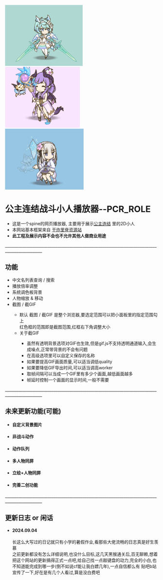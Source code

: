 <img src='/gif/1★ 雪菲（公主） 庆祝-角色特有.gif' height=200>
<img src='/gif/3★ 帆稀（夏日） 庆祝-角色特有.gif' height=200>
<img src='/gif/3★ 爱蜜莉雅（夏日） 庆祝-角色特有.gif' height=200>
<h1>公主连结战斗小人播放器--PCR_ROLE</h1>
<ul>
<li>这是一个spine的网页播放器, 主要用于展示<a href='https://priconne-redive.jp/'>公主连结</a> 里的2D小人</li>
<li>本网站基本框架来自 <a href='https://redive.estertion.win/'>干炸里脊资源站</a></li>
<li><strong>此工程及展示内容不会也不允许其他人做商业用途</strong></li>
</ul>
_________________________________________________________________________________________________
<h2>功能</h2>
<ul>
<li>中文名列表查询 / 搜索</li>
<li>播放倍率调整</li>
<li>系统调色板背景</li>
<li>人物缩放 & 移动</li>
<li>截图 / 截GIF</li>
<ul>
<li>默认 截图 / 截GIF 是整个浏览器,要选定范围可以把小面板里的指定范围勾上<br>红色框的范围即是截图范围,红框右下角调整大小</li>
<li>关于截GIF</li>
<ul>
<li>虽然有透明背景选项对GIF也生效,但是gif.js不支持透明通道输入,会生成噪点,正常带背景的不会有问题</li>
<li>在高级选项里可以自定义保存的名称</li>
<li>如果要提高GIF画面质量,可以适当调低quality</li>
<li>如果要降低GIF导出时间,可以适当调高worker</li>
<li>取帧间隔可以当成一个GIF里有多少个画面,越低画面越多</li>
<li>帧延时控制一个画面的显示时间,一般不需要</li>
</ul>
</ul>
</ul>
_________________________________________________________________________________________________
<h2>未来更新功能(可能)</h2>
<ul>
<li><h4>自定义背景图片</h4></li>
<li><h4>非战斗动作</h4></li>
<li><h4>动作队列</h4></li>
<li><h4>多人物同屏</h4></li>
<li><h4>立绘+人物同屏</h4></li>
<li><h4>完善二创功能</h4></li>
</ul>
_________________________________________________________________________________________________
<h2>更新日志 or 闲话</h2>
<ul>
<h4><li>2024.09.04</h4></li>
长这么大写过的日记就只有小学的暑假作业,看那些大佬流畅的日志真是好生羡慕<br>
之前更新都没有怎么详细说明,也没什么目标,这几天黑猴通关后,百无聊赖,想着把这个网站的更新搞得正式一点吧,给自己找一点敲键盘的动力,完全的小白,也不知道能完成到哪一步(倒不如说cf能让我白嫖几年),一点自信都么有 贴吧b站宣传了一下,好在是有几个人看过,算是没白费吧
</ul>
